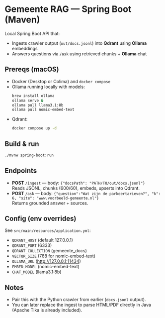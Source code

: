 # Gemeente RAG — Spring Boot (Maven)

Local Spring Boot API that:
- Ingests crawler output (`out/docs.jsonl`) into **Qdrant** using **Ollama** embeddings
- Answers questions via `/ask` using retrieved chunks + **Ollama** chat

## Prereqs (macOS)
- Docker (Desktop or Colima) and `docker compose`
- Ollama running locally with models:
  ```bash
  brew install ollama
  ollama serve &
  ollama pull llama3.1:8b
  ollama pull nomic-embed-text
  ```
- Qdrant:
  ```bash
  docker compose up -d
  ```

## Build & run
```bash
./mvnw spring-boot:run
```

## Endpoints
- **POST** `/ingest` — body: `{"docsPath": "PATH/TO/out/docs.jsonl"}`  
  Reads JSONL, chunks (600/60), embeds, upserts into Qdrant.
- **POST** `/ask` — body: `{"question":"Wat zijn de parkeertarieven?", "k": 6, "site": "www.voorbeeld-gemeente.nl"}`  
  Returns grounded answer + sources.

## Config (env overrides)
See `src/main/resources/application.yml`:
- `QDRANT_HOST` (default 127.0.0.1)
- `QDRANT_PORT` (6333)
- `QDRANT_COLLECTION` (gemeente_docs)
- `VECTOR_SIZE` (768 for nomic-embed-text)
- `OLLAMA_URL` (http://127.0.0.1:11434)
- `EMBED_MODEL` (nomic-embed-text)
- `CHAT_MODEL` (llama3.1:8b)

## Notes
- Pair this with the Python crawler from earlier (`docs.jsonl` output).
- You can later replace the ingest to parse HTML/PDF directly in Java (Apache Tika is already included).
